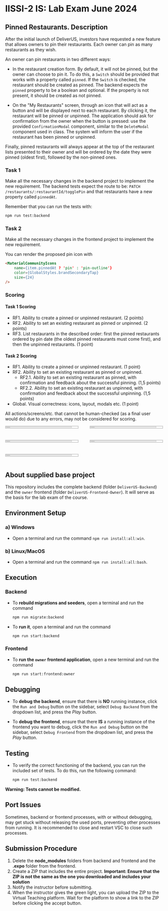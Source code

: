 # IISSI-2 IS: Lab Exam June 2024

## Pinned Restaurants. Description

After the initial launch of DeliverUS, investors have requested a new feature that allows owners to pin their restaurants. Each owner can pin as many restaurants as they wish.

An owner can pin restaurants in two different ways:

* In the restaurant creation form. By default, it will not be pinned, but the owner can choose to pin it. To do this, a `Switch` should be provided that works with a property called `pinned`. If the `Switch` is checked, the restaurant should be created as pinned. The backend expects the `pinned` property to be a boolean and optional. If the property is not present, it should be created as not pinned.

* On the "My Restaurants" screen, through an icon that will act as a button and will be displayed next to each restaurant. By clicking it, the restaurant will be pinned or unpinned. The application should ask for confirmation from the owner when the button is pressed: use the provided `ConfirmationModal` component, similar to the `DeleteModal` component used in class. The system will inform the user if the restaurant has been pinned or unpinned.

Finally, pinned restaurants will always appear at the top of the restaurant lists presented to their owner and will be ordered by the date they were pinned (oldest first), followed by the non-pinned ones.


### Task 1

Make all the necessary changes in the backend project to implement the new requirement. The backend tests expect the route to be: `PATCH /restaurants/:restaurantId/togglePin` and that restaurants have a new property called `pinnedAt`.

Remember that you can run the tests with:
```Bash
npm run test:backend
```

### Task 2

Make all the necessary changes in the frontend project to implement the new requirement.

You can render the proposed pin icon with
```HTML
<MaterialCommunityIcons
    name={item.pinnedAt ? 'pin' : 'pin-outline'}
    color={GlobalStyles.brandSecondaryTap}
    size={24}
/>
```

### Scoring

#### Task 1 Scoring
* RF1. Ability to create a pinned or unpinned restaurant. (2 points)
* RF2. Ability to set an existing restaurant as pinned or unpinned. (2 points)
* RF3. List restaurants in the described order: first the pinned restaurants ordered by pin date (the oldest pinned restaurants must come first), and then the unpinned restaurants. (1 point)
#### Task 2 Scoring
* RF1. Ability to create a pinned or unpinned restaurant. (1 point)
* RF2. Ability to set an existing restaurant as pinned or unpinned. 
    *  RF2.1. Ability to set an existing restaurant as pinned, with confirmation and feedback about the successful pinning. (1,5 points)
    *  RF2.2. Ability to set an existing restaurant as unpinned, with confirmation and feedback about the successful unpinning. (1,5 points)
* Global. Visual correctness: icons, layout, modals etc. (1 point)

All actions/screens/etc. that cannot be human-checked (as a final user would do) due to any errors, may not be considered for scoring.

<div style="display: grid; grid-template-columns: repeat(2, 50%); gap: 20px;">
  <img src="docs/captura1.png" alt="capture1" style="border: solid 2px #ccc; width: calc(100% - 20px);"/>
  <img src="docs/captura2.png" alt="capture2" style="border: solid 2px #ccc; width: calc(100% - 20px);"/>
  <img src="docs/captura3.png" alt="capture3" style="border: solid 2px #ccc; width: calc(100% - 20px);"/>
  <img src="docs/captura4.png" alt="capture4" style="border: solid 2px #ccc; width: calc(100% - 20px);"/>
  <img src="docs/captura5.png" alt="capture5" style="border: solid 2px #ccc; width: calc(100% - 20px);"/>
</div>

## About supplied base project 

This repository includes the complete backend (folder `DeliverUS-Backend`) and the `owner` frontend (folder `DeliverUS-Frontend-Owner`). It will serve as the basis for the lab exam of the course.

## Environment Setup

### a) Windows

* Open a terminal and run the command `npm run install:all:win`.

### b) Linux/MacOS

* Open a terminal and run the command `npm run install:all:bash`.

## Execution

### Backend

* To **rebuild migrations and seeders**, open a terminal and run the command

    ```Bash
    npm run migrate:backend
    ```

* To **run it**, open a terminal and run the command

    ```Bash
    npm run start:backend
    ```

### Frontend

* To **run the `owner` frontend application**, open a new terminal and run the command

    ```Bash
    npm run start:frontend:owner
    ```

## Debugging

* To **debug the backend**, ensure that there is **NO** running instance, click the `Run and Debug` button on the sidebar, select `Debug Backend` from the dropdown list, and press the *Play* button.

* To **debug the frontend**, ensure that there **IS** a running instance of the frontend you want to debug, click the `Run and Debug` button on the sidebar, select `Debug Frontend` from the dropdown list, and press the *Play* button.

## Testing

* To verify the correct functioning of the backend, you can run the included set of tests. To do this, run the following command:

    ```Bash
    npm run test:backend
    ```
**Warning: Tests cannot be modified.**

## Port Issues

Sometimes, backend or frontend processes, with or without debugging, may get stuck without releasing the used ports, preventing other processes from running. It is recommended to close and restart VSC to close such processes.

## Submission Procedure

1. Delete the **node_modules** folders from backend and frontend and the **.expo** folder from the frontend.
2. Create a ZIP that includes the entire project. **Important: Ensure that the ZIP is not the same as the one you downloaded and includes your solution**
3. Notify the instructor before submitting.
4. When the instructor gives the green light, you can upload the ZIP to the Virtual Teaching platform. Wait for the platform to show a link to the ZIP before clicking the accept button.